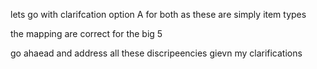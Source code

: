 lets go with clarifcation option A for both as these are simply item types

the mapping are correct for the big 5

go ahaead and address all these discripeencies gievn my clarifications